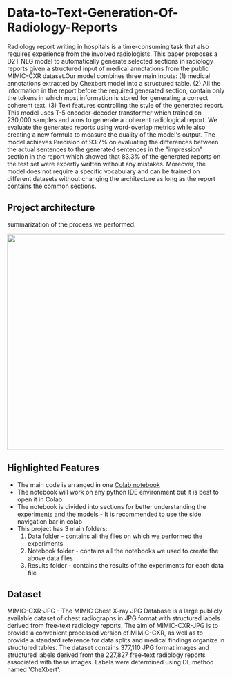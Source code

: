 # Data-to-Text-Generation-Of-Radiology-Reports
Radiology report writing in hospitals is a time-consuming task that also requires experience from the involved radiologists. This paper proposes a D2T NLG model to automatically generate selected sections in radiology reports given a structured input of medical annotations from the public MIMIC-CXR dataset.Our model combines three main inputs: (1) medical annotations extracted by Chexbert model into a structured table. (2) All the information in the report before the required generated section, contain only the tokens in which most information is stored for generating a correct coherent text. (3) Text features controlling the style of the generated report. This model uses T-5 encoder-decoder transformer which trained on 230,000 samples and aims to generate a coherent radiological report. We evaluate the generated reports using word-overlap metrics while also creating a new formula to measure the quality of the model's output. The model achieves Precision of 93.7\% on evaluating the differences between the actual sentences to the generated sentences in the "impression" section in the report which showed that 83.3\% of the generated reports on the test set were expertly written without any mistakes. Moreover, the model does not require a specific vocabulary and can be trained on different datasets without changing the architecture as long as the report contains the common sections.

## Project architecture

summarization of the process we performed:

<img src="https://github.com/orsho/Data-to-Text-Generation-Of-Radiology-Reports/blob/main/src/report%20flow.png" width="900" height="500">

## Highlighted Features

* The main code is arranged in one [Colab notebook](https://colab.research.google.com/drive/1pdOScB49x6QvImWw_X7K8QWkVdeMypTP)
* The notebook will work on any python IDE environment but it is best to open it in Colab
* The notebook is divided into sections for better understanding the experiments and the models - It is recommended to use the side navigation bar in colab
* This project has 3 main folders:
  1. Data folder - contains all the files on which we performed the experiments
  2. Notebook folder - contains all the notebooks we used to create the above data files
  3. Results folder - contains the results of the experiments for each data file

## Dataset

MIMIC-CXR-JPG - The MIMIC Chest X-ray JPG Database is a large publicly available dataset of chest radiographs in JPG format with structured labels derived from free-text radiology reports. The aim of MIMIC-CXR-JPG is to provide a convenient processed version of MIMIC-CXR, as well as to provide a standard reference for data splits and medical findings organize in structured tables. The dataset contains 377,110 JPG format images and structured labels derived from the 227,827 free-text radiology reports associated with these images. Labels were determined using DL method named 'CheXbert'. 
